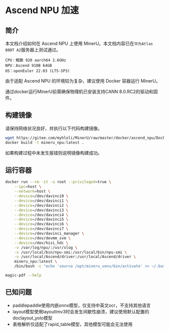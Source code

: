 # Ascend NPU 加速

## 简介

本文档介绍如何在 Ascend NPU 上使用 MinerU。本文档内容已在`华为Atlas 800T A2`服务器上测试通过。
```
CPU：鲲鹏 920 aarch64 2.6GHz
NPU：Ascend 910B 64GB
OS：openEuler 22.03 (LTS-SP3)
```
由于适配 Ascend NPU 的环境较为复杂，建议使用 Docker 容器运行 MinerU。

通过docker运行MinerU前需确保物理机已安装支持CANN 8.0.RC2的驱动和固件。


## 构建镜像
请保持网络状况良好，并执行以下代码构建镜像。    
```bash
wget https://gitee.com/myhloli/MinerU/raw/master/docker/ascend_npu/Dockerfile -O Dockerfile
docker build -t mineru_npu:latest .
```
如果构建过程中未发生报错则说明镜像构建成功。


## 运行容器

```bash
docker run --rm -it -u root --privileged=true \
    --ipc=host \
    --network=host \
    --device=/dev/davinci0 \
    --device=/dev/davinci1 \
    --device=/dev/davinci2 \
    --device=/dev/davinci3 \
    --device=/dev/davinci4 \
    --device=/dev/davinci5 \
    --device=/dev/davinci6 \
    --device=/dev/davinci7 \
    --device=/dev/davinci_manager \
    --device=/dev/devmm_svm \
    --device=/dev/hisi_hdc \
    -v /var/log/npu/:/usr/slog \
    -v /usr/local/bin/npu-smi:/usr/local/bin/npu-smi \
    -v /usr/local/Ascend/driver:/usr/local/Ascend/driver \
    mineru_npu:latest \
    /bin/bash -c "echo 'source /opt/mineru_venv/bin/activate' >> ~/.bashrc && exec bash"

magic-pdf --help
```


## 已知问题

- paddlepaddle使用内嵌onnx模型，仅支持中英文ocr，不支持其他语言
- layout模型使用layoutlmv3时会发生间歇性崩溃，建议使用默认配置的doclayout_yolo模型
- 表格解析仅适配了rapid_table模型，其他模型可能会无法使用